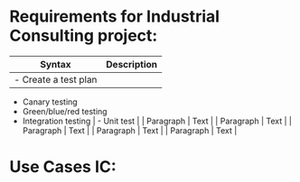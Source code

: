 # Requirements for Industrial Consulting project:


| Syntax      | Description |
|   :----:    |    :----:   |
| -	Create a test plan
-	Canary testing
-	Green/blue/red testing
-	Integration testing
      | -	Unit test |
| Paragraph   | Text        |
| Paragraph   | Text        |
| Paragraph   | Text        |
| Paragraph   | Text        |
| Paragraph   | Text        |






# Use Cases IC:
